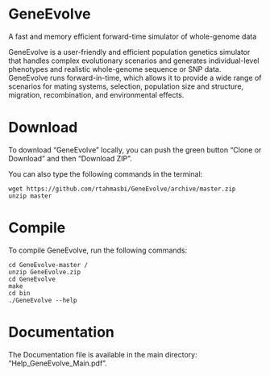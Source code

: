 # GeneEvolve
A fast and memory efficient forward-time simulator of whole-genome data

GeneEvolve is a user-friendly and efficient population genetics simulator that handles complex evolutionary scenarios and generates individual-level phenotypes and realistic whole-genome sequence or SNP data.
GeneEvolve runs forward-in-time, which allows it to provide a wide range of scenarios for mating systems, selection, population size and structure, migration, recombination, and environmental effects.

# Download
To download “GeneEvolve” locally, you can push the green button “Clone or Download” and then “Download ZIP”.

You can also type the following commands in the terminal:

    wget https://github.com/rtahmasbi/GeneEvolve/archive/master.zip
    unzip master

# Compile
To compile GeneEvolve, run the following commands:

    cd GeneEvolve-master /
    unzip GeneEvolve.zip
    cd GeneEvolve
    make
    cd bin
    ./GeneEvolve --help



# Documentation
The Documentation file is available in the main directory: “Help_GeneEvolve_Main.pdf”.
